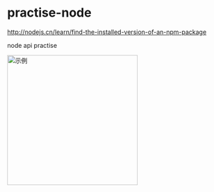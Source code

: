 # practise-node

http://nodejs.cn/learn/find-the-installed-version-of-an-npm-package

node api practise

<img src="https://github.com/sunhui-blog/practise-node/blob/main/cow.png" width="300" alt="示例" align=center/>
